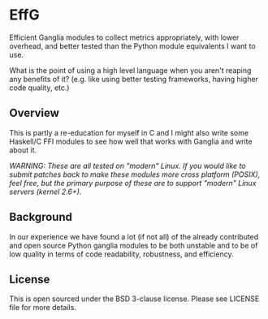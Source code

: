# EffG

Efficient Ganglia modules to collect metrics appropriately, with lower
overhead, and better tested than the Python module equivalents I want
to use.

What is the point of using a high level language when you aren't reaping
any benefits of it? (e.g. like using better testing frameworks, having higher
code quality, etc.)

## Overview

This is partly a re-education for myself in C and I might also write some
Haskell/C FFI modules to see how well that works with Ganglia and write about
it.

*WARNING: These are all tested on "modern" Linux. If you would like to submit
patches back to make these modules more cross platform (POSIX), feel free, but
the primary purpose of these are to support "modern" Linux servers (kernel
2.6+).*

## Background

In our experience we have found a lot (if not all) of the already contributed
and open source Python ganglia modules to be both unstable and to be of low
quality in terms of code readability, robustness, and efficiency.

## License

This is open sourced under the BSD 3-clause license. Please see LICENSE file
for more details.

